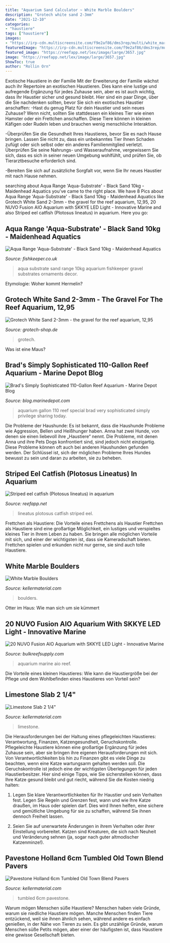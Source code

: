 ```yaml
---
title: "Aquarium Sand Calculator ~ White Marble Boulders"
description: "Grotech white sand 2-3mm"
date: "2021-12-10"
categories:
- "haustiere"
tags: ["haustiere"]
images:
- "https://irp-cdn.multiscreensite.com/f9e2af86/dms3rep/multi/white_marble_boulders_3.JPG"
featuredImage: "https://irp-cdn.multiscreensite.com/f9e2af86/dms3rep/multi/desktop/limestone_slab_214_2.JPG"
featured_image: "https://reefapp.net/lex/image/large/3657.jpg"
image: "https://reefapp.net/lex/image/large/3657.jpg"
ShowToc: true
author: "Rollin Orn"
---
```



Exotische Haustiere in der Familie
Mit der Erweiterung der Familie wächst auch ihr Repertoire an exotischen Haustieren. Dies kann eine lustige und aufregende Ergänzung für jedes Zuhause sein, aber es ist auch wichtig, dass Ihr Haustier sicher und gesund bleibt. Hier sind ein paar Dinge, über die Sie nachdenken sollten, bevor Sie sich ein exotisches Haustier anschaffen:
-Hast du genug Platz für dein Haustier und sein neues Zuhause? Wenn nicht, sollten Sie stattdessen ein kleines Tier wie einen Hamster oder ein Frettchen anschaffen. Diese Tiere können in kleinen Käfigen oder Rudeln leben und brauchen wenig menschliche Interaktion.

-Überprüfen Sie die Gesundheit Ihres Haustieres, bevor Sie es nach Hause bringen. Lassen Sie nicht zu, dass ein unbekanntes Tier Ihnen Schaden zufügt oder sich selbst oder ein anderes Familienmitglied verletzt. Überprüfen Sie seine Nahrungs- und Wasseraufnahme, vergewissern Sie sich, dass es sich in seiner neuen Umgebung wohlfühlt, und prüfen Sie, ob Tierarztbesuche erforderlich sind.

-Bereiten Sie sich auf zusätzliche Sorgfalt vor, wenn Sie Ihr neues Haustier mit nach Hause nehmen.

	

		
searching about Aqua Range &#039;Aqua-Substrate&#039; - Black Sand 10kg - Maidenhead Aquatics you've came to the right place. We have 8 Pics about Aqua Range &#039;Aqua-Substrate&#039; - Black Sand 10kg - Maidenhead Aquatics like Grotech White Sand 2-3mm - the gravel for the reef aquarium, 12,95, 20 NUVO Fusion AIO Aquarium with SKKYE LED Light - Innovative Marine and also Striped eel catfish (Plotosus lineatus) in aquarium. Here you go:
		
    
## Aqua Range &#039;Aqua-Substrate&#039; - Black Sand 10kg - Maidenhead Aquatics

<img loading=lazy src="https://s3-eu-west-1.amazonaws.com/fishkeeper-craft/products/_gallery/Aqua-Range-Aqua-Substrate-Black-Sand.png" onerror="this.onerror=null;this.src='https://tse4.mm.bing.net/th?id=OIP.iiieprU-R0mzrcHab5Qm-AAAAA&amp;pid=15.1';" alt="Aqua Range &#039;Aqua-Substrate&#039; - Black Sand 10kg - Maidenhead Aquatics">

_Source: fishkeeper.co.uk_

>aqua substrate sand range 10kg aquarium fishkeeper gravel substrates ornaments decor. 

	

Etymologie: Woher kommt Hermelin?

    
## Grotech White Sand 2-3mm - The Gravel For The Reef Aquarium, 12,95

<img loading=lazy src="https://grotech-shop.de/media/image/product/1085/lg/white-sand-2-3mm_1.png" onerror="this.onerror=null;this.src='https://tse2.mm.bing.net/th?id=OIP.sohFgyZFPsbdyCY-SwJC8QHaHa&amp;pid=15.1';" alt="Grotech White Sand 2-3mm - the gravel for the reef aquarium, 12,95">

_Source: grotech-shop.de_

>grotech. 

	

Was ist eine Maus?

    
## Brad&#039;s Simply Sophisticated 110-Gallon Reef Aquarium - Marine Depot Blog

<img loading=lazy src="https://1.bp.blogspot.com/-rZv1_JYNrs8/U6TJoeJEuFI/AAAAAAAAQ2Y/wDeXzVE6htU/s1600/7.jpg" onerror="this.onerror=null;this.src='https://tse2.mm.bing.net/th?id=OIP._9YSm8YwuBR9COaRJZRP2AHaE8&amp;pid=15.1';" alt="Brad&#039;s Simply Sophisticated 110-Gallon Reef Aquarium - Marine Depot Blog">

_Source: blog.marinedepot.com_

>aquarium gallon 110 reef special brad very sophisticated simply privilege sharing today. 

	

Die Probleme der Haushunde: Es ist bekannt, dass die Haushunde Probleme wie Aggression, Bellen und Heißhunger haben.
Anna hat zwei Hunde, von denen sie einen liebevoll ihre „Haustiere“ nennt. Die Probleme, mit denen Anna und ihre Pets Dogs konfrontiert sind, sind jedoch nicht einzigartig. Diese Probleme können oft auch bei anderen Haushunden gefunden werden. Der Schlüssel ist, sich der möglichen Probleme Ihres Hundes bewusst zu sein und daran zu arbeiten, sie zu beheben.

    
## Striped Eel Catfish (Plotosus Lineatus) In Aquarium

<img loading=lazy src="https://reefapp.net/lex/image/large/3657.jpg" onerror="this.onerror=null;this.src='https://tse2.mm.bing.net/th?id=OIP.a0dukdvyx-Hlt3BxyYX5lQHaE8&amp;pid=15.1';" alt="Striped eel catfish (Plotosus lineatus) in aquarium">

_Source: reefapp.net_

>lineatus plotosus catfish striped eel. 

	

Frettchen als Haustiere: Die Vorteile eines Frettchens als Haustier
Frettchen als Haustiere sind eine großartige Möglichkeit, ein lustiges und verspieltes kleines Tier in Ihrem Leben zu haben. Sie bringen alle möglichen Vorteile mit sich, und einer der wichtigsten ist, dass sie Kameradschaft bieten. Frettchen spielen und erkunden nicht nur gerne, sie sind auch tolle Haustiere.

    
## White Marble Boulders

<img loading=lazy src="https://irp-cdn.multiscreensite.com/f9e2af86/dms3rep/multi/white_marble_boulders_3.JPG" onerror="this.onerror=null;this.src='https://tse4.mm.bing.net/th?id=OIP.bh7tNPxSfNlRuarCNEfMPwHaE8&amp;pid=15.1';" alt="White Marble Boulders">

_Source: kellermaterial.com_

>boulders. 

	

Otter im Haus: Wie man sich um sie kümmert

    
## 20 NUVO Fusion AIO Aquarium With SKKYE LED Light - Innovative Marine

<img loading=lazy src="https://media.cdn.bulkreefsupply.com/media/catalog/product/f/u/fusion20-05.jpg" onerror="this.onerror=null;this.src='https://tse2.mm.bing.net/th?id=OIP.cByEH-R-dupv5xBXoPd9igHaHa&amp;pid=15.1';" alt="20 NUVO Fusion AIO Aquarium with SKKYE LED Light - Innovative Marine">

_Source: bulkreefsupply.com_

>aquarium marine aio reef. 

	

Die Vorteile eines kleinen Haustieres: Wie kann die Haustiergröße bei der Pflege und dem Wohlbefinden eines Haustieres von Vorteil sein?

    
## Limestone Slab 2 1/4&quot;

<img loading=lazy src="https://irp-cdn.multiscreensite.com/f9e2af86/dms3rep/multi/desktop/limestone_slab_214_2.JPG" onerror="this.onerror=null;this.src='https://tse2.mm.bing.net/th?id=OIP.Fqr548wx5BdOQOTeRS1C4QHaE8&amp;pid=15.1';" alt="Limestone Slab 2 1/4&quot;">

_Source: kellermaterial.com_

>limestone. 

	

Die Herausforderungen bei der Haltung eines pflegeleichten Haustieres: Verantwortung, Finanzen, Katzengesundheit, Geruchskontrolle.
Pflegeleichte Haustiere können eine großartige Ergänzung für jedes Zuhause sein, aber sie bringen ihre eigenen Herausforderungen mit sich. Von Verantwortlichkeiten bis hin zu Finanzen gibt es viele Dinge zu beachten, wenn eine Katze wartungsarm gehalten werden soll. Die Geruchskontrolle ist jedoch eine der wichtigsten Überlegungen für jeden Haustierbesitzer. Hier sind einige Tipps, wie Sie sicherstellen können, dass Ihre Katze gesund bleibt und gut riecht, während Sie die Kosten niedrig halten:
1. Legen Sie klare Verantwortlichkeiten für Ihr Haustier und sein Verhalten fest. Legen Sie Regeln und Grenzen fest, wann und wie Ihre Katze draußen, im Haus oder spielen darf. Dies wird Ihnen helfen, eine sichere und gemütliche Umgebung für sie zu schaffen, während Sie ihnen dennoch Freiheit lassen.

2. Seien Sie auf unerwartete Änderungen in ihrem Verhalten oder ihrer Einstellung vorbereitet. Katzen sind Kreaturen, die sich nach Neuheit und Veränderung sehnen (ja, sogar nach guter altmodischer Katzenminze!).

    
## Pavestone Holland 6cm Tumbled Old Town Blend Pavers

<img loading=lazy src="https://lirp.cdn-website.com/f9e2af86/dms3rep/multi/opt/fea53943-2213-42a3-9556-1aaee85d3018-1920w.jpg" onerror="this.onerror=null;this.src='https://tse4.mm.bing.net/th?id=OIP.x25bUBfMHLO23P6O2goJEAHaE8&amp;pid=15.1';" alt="Pavestone Holland 6cm Tumbled Old Town Blend Pavers">

_Source: kellermaterial.com_

>tumbled 6cm pavestone. 

	

Warum mögen Menschen süße Haustiere?
Menschen haben viele Gründe, warum sie niedliche Haustiere mögen. Manche Menschen finden Tiere entzückend, weil sie ihnen ähnlich sehen, während andere es einfach genießen, in der Nähe von Tieren zu sein. Es gibt unzählige Gründe, warum Menschen süße Petits mögen, aber einer der häufigsten ist, dass Haustiere eine gewisse Gesellschaft bieten.


